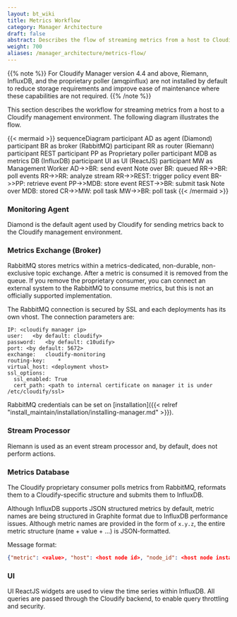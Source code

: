 ```yaml
---
layout: bt_wiki
title: Metrics Workflow
category: Manager Architecture
draft: false
abstract: Describes the flow of streaming metrics from a host to Cloudify's Management Environment
weight: 700
aliases: /manager_architecture/metrics-flow/
---
```

{{% note %}}
For Cloudify Manager version 4.4 and above, Riemann, InfluxDB, and the proprietary poller (amqpinflux) are not installed by default to reduce storage requirements and improve ease of maintenance where these capabilities are not required.
{{% /note %}}

This section describes the workflow for streaming metrics from a host to a Cloudify management environment. The following diagram illustrates the flow.


{{< mermaid >}}
sequenceDiagram
    participant AD as agent (Diamond)
    participant BR as broker (RabbitMQ)
    participant RR as router (Riemann)
    participant REST
    participant PP as Proprietary poller
    participant MDB as metrics DB (InfluxDB)
    participant UI as UI (ReactJS)
    participant MW as Management Worker
    AD->>BR: send event
    Note over BR: queued
    RR->>BR: poll events
    RR->>RR: analyze stream
    RR->>REST: trigger policy event
    BR->>PP: retrieve event
    PP->>MDB: store event
    REST->>BR: submit task
    Note over MDB: stored
    CR->>MW: poll task
    MW->>BR: poll task
{{< /mermaid >}}

### Monitoring Agent

Diamond is the default agent used by Cloudify for sending metrics back to the Cloudify management environment.

### Metrics Exchange (Broker)

RabbitMQ stores metrics within a metrics-dedicated, non-durable, non-exclusive topic exchange. After a metric is consumed it is removed from the queue.
If you remove the proprietary consumer, you can connect an external system to the RabbitMQ to consume metrics, but this is not an officially supported implementation.

The RabbitMQ connection is secured by SSL and each deployments has its own vhost. The connection parameters are:
```
IP:	<cloudify manager ip>
user:	<by default: cloudify>
password:	<by default: c10udify>
port: <by default: 5672>
exchange:	cloudify-monitoring
routing-key:	*
virtual_host: <deployment vhost>
ssl_options:
  ssl_enabled: True
  cert_path: <path to internal certificate on manager it is under /etc/cloudify/ssl>
```
RabbitMQ credentials can be set on [installation]({{< relref "install_maintain/installation/installing-manager.md" >}}).

### Stream Processor

Riemann is used as an event stream processor and, by default, does not perform actions.

### Metrics Database

The Cloudify proprietary consumer polls metrics from RabbitMQ, reformats them to a Cloudify-specific structure and submits them to InfluxDB.

Although InfluxDB supports JSON structured metrics by default, metric names are being structured in Graphite format due to InfluxDB performance issues. Although metric names are provided in the form of `x.y.z`, the entire metric structure (name + value + ...) is JSON-formatted. 

Message format:
```json
{"metric": <value>, "host": <host node id>, "node_id": <host node instance id>, "path": <path of the metric>, "node_name": <node instance id>, "time": <unix timestamp>, "deployment_id": <deployment id>, "type": <metric type>}
```

### UI

UI ReactJS widgets are used to view the time series within InfluxDB. All queries are passed through the Cloudify backend, to enable query throttling and security. 


